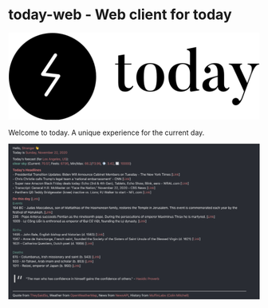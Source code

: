 # today-web - Web client for today

![logo](./assets/logo-black.svg)

Welcome to today. A unique experience for the current day.

![today-web-screenshot](./assets/today-web.png)
